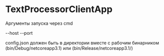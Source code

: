 # TextProcessorClientApp

Аргументы запуска через cmd

--host <HOST>
--port <PORT>

config.json должен быть в директории вместе с рабочим бинарником (bin/Debug/netcoreapp3.1) или (bin/Release/netcoreapp3.1/)
